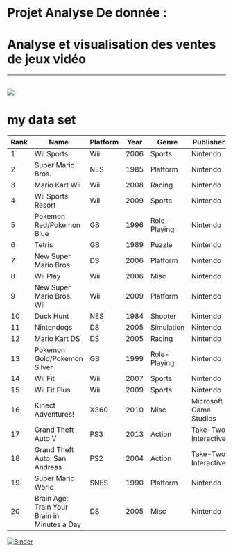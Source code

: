 # Projet Analyse De donnée :


# Analyse et visualisation des ventes de jeux vidéo

<hr>
<br>


<img src="https://cdn0.tnwcdn.com/wp-content/blogs.dir/1/files/2018/03/video-games-and-block-chain.jpeg"  />


# my data set

|Rank|Name                                        |Platform|Year|Genre       |Publisher             |NA_Sales|EU_Sales|JP_Sales|Other_Sales|Global_Sales|
|----|--------------------------------------------|--------|----|------------|----------------------|--------|--------|--------|-----------|------------|
|1   |Wii Sports                                  |Wii     |2006|Sports      |Nintendo              |41.49   |29.02   |3.77    |8.46       |82.74       |
|2   |Super Mario Bros.                           |NES     |1985|Platform    |Nintendo              |29.08   |3.58    |6.81    |0.77       |40.24       |
|3   |Mario Kart Wii                              |Wii     |2008|Racing      |Nintendo              |15.85   |12.88   |3.79    |3.31       |35.82       |
|4   |Wii Sports Resort                           |Wii     |2009|Sports      |Nintendo              |15.75   |11.01   |3.28    |2.96       |33          |
|5   |Pokemon Red/Pokemon Blue                    |GB      |1996|Role-Playing|Nintendo              |11.27   |8.89    |10.22   |1          |31.37       |
|6   |Tetris                                      |GB      |1989|Puzzle      |Nintendo              |23.2    |2.26    |4.22    |0.58       |30.26       |
|7   |New Super Mario Bros.                       |DS      |2006|Platform    |Nintendo              |11.38   |9.23    |6.5     |2.9        |30.01       |
|8   |Wii Play                                    |Wii     |2006|Misc        |Nintendo              |14.03   |9.2     |2.93    |2.85       |29.02       |
|9   |New Super Mario Bros. Wii                   |Wii     |2009|Platform    |Nintendo              |14.59   |7.06    |4.7     |2.26       |28.62       |
|10  |Duck Hunt                                   |NES     |1984|Shooter     |Nintendo              |26.93   |0.63    |0.28    |0.47       |28.31       |
|11  |Nintendogs                                  |DS      |2005|Simulation  |Nintendo              |9.07    |11      |1.93    |2.75       |24.76       |
|12  |Mario Kart DS                               |DS      |2005|Racing      |Nintendo              |9.81    |7.57    |4.13    |1.92       |23.42       |
|13  |Pokemon Gold/Pokemon Silver                 |GB      |1999|Role-Playing|Nintendo              |9       |6.18    |7.2     |0.71       |23.1        |
|14  |Wii Fit                                     |Wii     |2007|Sports      |Nintendo              |8.94    |8.03    |3.6     |2.15       |22.72       |
|15  |Wii Fit Plus                                |Wii     |2009|Sports      |Nintendo              |9.09    |8.59    |2.53    |1.79       |22          |
|16  |Kinect Adventures!                          |X360    |2010|Misc        |Microsoft Game Studios|14.97   |4.94    |0.24    |1.67       |21.82       |
|17  |Grand Theft Auto V                          |PS3     |2013|Action      |Take-Two Interactive  |7.01    |9.27    |0.97    |4.14       |21.4        |
|18  |Grand Theft Auto: San Andreas               |PS2     |2004|Action      |Take-Two Interactive  |9.43    |0.4     |0.41    |10.57      |20.81       |
|19  |Super Mario World                           |SNES    |1990|Platform    |Nintendo              |12.78   |3.75    |3.54    |0.55       |20.61       |
|20  |Brain Age: Train Your Brain in Minutes a Day|DS      |2005|Misc        |Nintendo              |4.75    |9.26    |4.16    |2.05       |20.22       |

[![Binder](https://mybinder.org/badge_logo.svg)](https://mybinder.org/v2/gh/NaderCYBERR/Projet-Analyse/HEAD)




